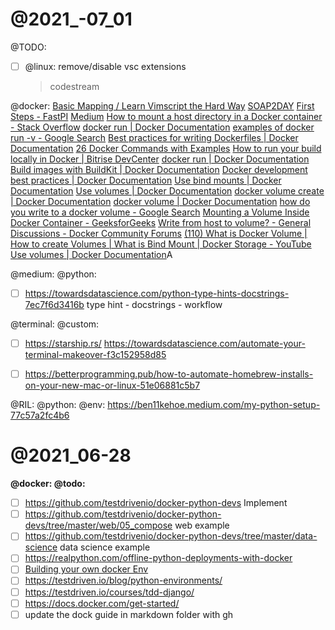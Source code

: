 # @2021_-07_01

@TODO: 
- [ ] @linux: remove/disable vsc extensions
    > codestream





@docker: 
[Basic Mapping / Learn Vimscript the Hard Way](https://learnvimscriptthehardway.stevelosh.com/chapters/03.html)
[SOAP2DAY](https://soap2day.to/EczoyMjoiNjY5OTB8fDE4NS4yMzYuMjAwLjEzNCI7.html?ap=1&__cf_chl_jschl_tk__=ad503274b16475f6270167faf7c0e94792ddc0ee-1624960178-0-AWZugHdD_vKCffyPRRyUSbbzVo0ajmdDZdSVTCOMzKnX8PbEExbD8WunfgxJ2RtxI-_2w5xcTZsV2gbQWumhDQ36cGRbedRGIiFGc9KDP7V70NVP0UrCQXhAlAzgjsLwLArVvphh_1G_RX24tdUYhdkSoJ5TI2AcF6mYhsdXDCIc-kQdgOLcVaZxiZ34h58JTsmUhgQU9xpv8Gk0_QURqLfgWDB2w-sqHzp6Fw0Gf4XCIeWtUXthKJS2zLW3yivYn87rsgSyDOlVrQHMIMKy7pW1w-hjsZoi--rdBIdF5tT_dQdFMR4xTKJWnWgo_Bc9m2gunDG9Bm6fEWWoyyZV58Pf-bit2jNFbt9QSb9NQsJI4GmM9115fO_wFfmHpwwVFpIzFRekE41YZ6AeoTt66kaIVQWITSUhlRF8XAS5BD0qP4dLcNA9QkyWunBqr8xlMuv95oH083NVKfEIQGF7H4c)
[First Steps - FastPI](https://fastapi.tiangolo.com/tutorial/first-steps/)
[Medium](https://medium.com/)
[How to mount a host directory in a Docker container - Stack Overflow](https://stackoverflow.com/questions/23439126/how-to-mount-a-host-directory-in-a-docker-container)
[docker run | Docker Documentation](https://docs.docker.com/engine/reference/commandline/run/)
[examples of docker run -v - Google Search](https://www.google.com/search?client=firefox-b-1-d&q=examples+of+docker+run+-v)
[Best practices for writing Dockerfiles | Docker Documentation](https://docs.docker.com/develop/develop-images/dockerfile_best-practices/)
[26 Docker Commands with Examples](https://geekflare.com/docker-commands/)
[How to run your build locally in Docker | Bitrise DevCenter](https://devcenter.bitrise.io/tutorials/docker/run-your-build-locally-in-docker/)
[docker run | Docker Documentation](https://docs.docker.com/engine/reference/commandline/run/)
[Build images with BuildKit | Docker Documentation](https://docs.docker.com/develop/develop-images/build_enhancements/)
[Docker development best practices | Docker Documentation](https://docs.docker.com/develop/dev-best-practices/)
[Use bind mounts | Docker Documentation](https://docs.docker.com/storage/bind-mounts/)
[Use volumes | Docker Documentation](https://docs.docker.com/storage/volumes/)
[docker volume create | Docker Documentation](https://docs.docker.com/engine/reference/commandline/volume_create/)
[docker volume | Docker Documentation](https://docs.docker.com/engine/reference/commandline/volume/)
[how do you write to a docker volume - Google Search](https://www.google.com/search?client=firefox-b-1-d&q=how+do+you+write+to+a+docker+volume)
[Mounting a Volume Inside Docker Container - GeeksforGeeks](https://www.geeksforgeeks.org/mounting-a-volume-inside-docker-container/)
[Write from host to volume? - General Discussions - Docker Community Forums](https://forums.docker.com/t/write-from-host-to-volume/47274/4)
[(110) What is Docker Volume | How to create Volumes | What is Bind Mount | Docker Storage - YouTube](https://www.youtube.com/watch?v=VOK06Q4QqvE&t=89s)
[Use volumes | Docker Documentation](https://docs.docker.com/storage/volumes/)A


@medium: @python:
- [ ] https://towardsdatascience.com/python-type-hints-docstrings-7ec7f6d3416b
type hint - docstrings - workflow


@terminal: @custom:
- [ ] https://starship.rs/ 
https://towardsdatascience.com/automate-your-terminal-makeover-f3c152958d85

- [ ] https://betterprogramming.pub/how-to-automate-homebrew-installs-on-your-new-mac-or-linux-51e06881c5b7

@RIL: @python: @env:
https://ben11kehoe.medium.com/my-python-setup-77c57a2fc4b6

# @2021_06-28 

**@docker: @todo:**
- [ ] https://github.com/testdrivenio/docker-python-devs Implement
- [ ] https://github.com/testdrivenio/docker-python-devs/tree/master/web/05_compose  web example
- [ ] https://github.com/testdrivenio/docker-python-devs/tree/master/data-science data science example
- [ ] https://realpython.com/offline-python-deployments-with-docker
- [ ] [Building your own docker Env](https://testdriven.io/blog/fastapi-docker-traefik/)
- [ ] https://testdriven.io/blog/python-environments/
- [ ] https://testdriven.io/courses/tdd-django/
- [ ] https://docs.docker.com/get-started/
- [ ] update the dock guide in markdown folder with gh
